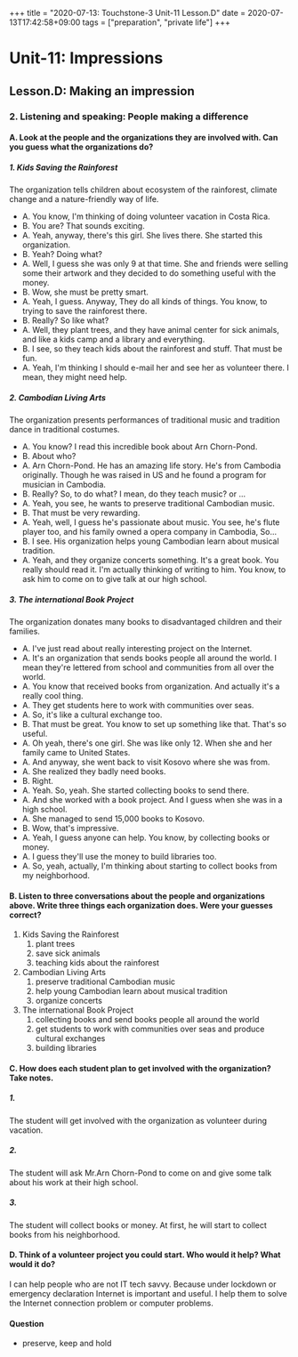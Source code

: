 +++
title =  "2020-07-13: Touchstone-3 Unit-11 Lesson.D"
date = 2020-07-13T17:42:58+09:00
tags = ["preparation", "private life"]
+++

# Unit-11: Impressions

## Lesson.D: Making an impression

### 2. Listening and speaking: People making a difference

#### A. Look at the people and the organizations they are involved with. Can you guess what the organizations do?

##### 1. Kids Saving the Rainforest
The organization tells children about ecosystem of the rainforest, climate change and a nature-friendly way of life.

- A. You know, I'm thinking of doing volunteer vacation in Costa Rica.
- B. You are? That sounds exciting.
- A. Yeah, anyway, there's this girl. She lives there. She started this organization.
- B. Yeah?  Doing what?
- A. Well, I guess she was only 9 at that time. She and friends were selling some their artwork and they decided to do something useful with the money.
- B. Wow, she must be pretty smart.
- A. Yeah, I guess. Anyway, They do all kinds of things. You know, to trying to save the rainforest there.
- B. Really? So like what?
- A. Well, they plant trees, and they have animal center for sick animals, and like a kids camp and a library and everything.
- B. I see, so they teach kids about the rainforest and stuff. That must be fun.
- A. Yeah, I'm thinking I should e-mail her and see her as volunteer there. I mean, they might need help.

##### 2. Cambodian Living Arts
The organization presents performances of traditional music and tradition dance in traditional costumes.

- A. You know? I read this incredible book about Arn Chorn-Pond. 
- B. About who?
- A. Arn Chorn-Pond. He has an amazing life story. He's from Cambodia originally. Though he was raised in US and he found a program for musician in Cambodia.
- B. Really? So, to do what? I mean, do they teach music? or ...
- A. Yeah, you see, he wants to preserve traditional Cambodian music.
- B. That must be very rewarding.
- A. Yeah, well, I guess he's passionate about music. You see, he's flute player too, and his family owned a opera company in Cambodia, So...
- B. I see. His organization helps young Cambodian learn about musical tradition.
- A. Yeah, and they organize concerts something. It's a great book. You really should read it. I'm actually thinking of writing to him. You know, to ask him to come on to give talk at our high school.

##### 3. The international Book Project
The organization donates many books to disadvantaged children and their families.

- A. I've just read about really interesting project on the Internet. 
- A. It's an organization that sends books people all around the world. I mean they're lettered from school and communities from all over the world. 
- A. You know that received books from organization. And actually it's a really cool thing.
- A. They get students here to work with communities over seas.
- A. So, it's like a cultural exchange too.
- B. That must be great. You know to set up something like that. That's so useful.
- A. Oh yeah, there's one girl. She was like only 12. When she and her family came to United States.
- A. And anyway, she went back to visit Kosovo where she was from.
- A. She realized they badly need books.
- B. Right.
- A. Yeah. So, yeah. She started collecting books to send there.
- A. And she worked with a book project. And I guess when she was in a high school.
- A. She managed to send 15,000 books to Kosovo.
- B. Wow, that's impressive.
- A. Yeah, I guess anyone can help. You know, by collecting books or money.
- A. I guess they'll use the money to build libraries too.
- A. So, yeah, actually, I'm thinking about starting to collect books from my neighborhood. 


#### B. Listen to three conversations about the people and organizations above. Write three things each organization does. Were your guesses correct?

1. Kids Saving the Rainforest
    1. plant trees
    1. save sick animals
    1. teaching kids about the rainforest
2. Cambodian Living Arts
    1. preserve traditional Cambodian music
    1. help young Cambodian learn about musical tradition
    1. organize concerts
3. The international Book Project
    1. collecting books and send books people all around the world
    1. get students to work with communities over seas and produce cultural exchanges
    1. building libraries

#### C. How does each student plan to get involved with the organization? Take notes.

##### 1.

The student will get involved with the organization as volunteer during vacation.

##### 2.

The student will ask Mr.Arn Chorn-Pond to come on and give some talk about his work at their high school.

##### 3.

The student will collect books or money.
At first, he will start to collect books from his neighborhood.

#### D. Think of a volunteer project you could start. Who would it help? What would it do?

I can help people who are not IT tech savvy.
Because under lockdown or emergency declaration Internet is important and useful.
I help them to solve the Internet connection problem or computer problems.

#### Question

* preserve, keep and hold
